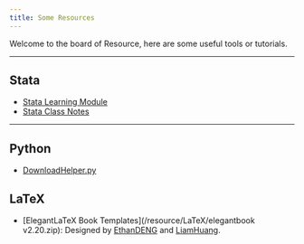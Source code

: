 ```yaml
---
title: Some Resources 
---
```



Welcome to the board of Resource, here are some useful tools or tutorials.

---

## Stata
+ [Stata Learning Module](/resource/Stata/Stata_learning_modules.pdf)
+ [Stata Class Notes](/resource/Stata/stata_class_notes.pdf)

---
## Python
+ [DownloadHelper.py](/resource/Python/dlh/DownloadHelper.py)

## LaTeX 
+ [ElegantLaTeX Book Templates](/resource/LaTeX/elegantbook v2.20.zip): Designed by [EthanDENG](https://ddswhu.me/) and [LiamHuang](https://liam0205.me/).

